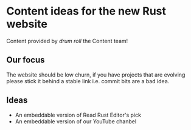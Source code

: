 # Content ideas for the new Rust website

Content provided by *drum roll* the Content team!

## Our focus

The website should be low churn, if you have projects that are evolving please stick it behind a stable link i.e. commit bits are a bad idea.

## Ideas

- An embeddable version of Read Rust Editor's pick
- An embeddable version of our YouTube chanbel
